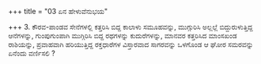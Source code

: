 +++
title = "03 ಏನ ಹೇಳುವೆನುಭಯ"

+++
3. ಕೌರವ-ಪಾಂಡವ ಸೇನೆಗಳಲ್ಲಿ ಕತ್ತರಿಸಿ ಬಿದ್ದ ಕಾಲಾಳು ಸಮೂಹವನ್ನು, ಮುಗ್ಗುರಿಸಿ ಅಲ್ಲಲ್ಲೆ ಬಿದ್ದುರುಳುತ್ತಿದ್ದ ಆನೆಗಳನ್ನು, ಗುಂಪುಗುಂಪಾಗಿ ಮುಗ್ಗಿರಿಸಿ ಬಿದ್ದ ರಥಗಳನ್ನು ಕುದುರೆಗಳನ್ನು, ಮಾನವರ ಕತ್ತರಿಸಿದ ಮಾಂಸಖಂಡ ರಾಶಿಯನ್ನು, ಪ್ರವಾಹವಾಗಿ ಹರಿಯುತ್ತಿದ್ದ ರಕ್ತಧಾರೆಗಳ ವಿಸ್ತಾರವಾದ ಸಾಗರವನ್ನು ಒಳಗೊಂಡ ಆ ಘೋರ ಸಮರವನ್ನು ಏನೆಂದು ವರ್ಣಿಸಲಿ ?